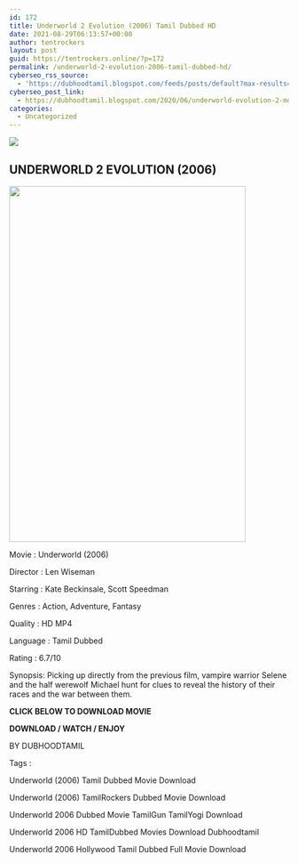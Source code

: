 ```yaml
---
id: 172
title: Underworld 2 Evolution (2006) Tamil Dubbed HD
date: 2021-08-29T06:13:57+00:00
author: tentrockers
layout: post
guid: https://tentrockers.online/?p=172
permalink: /underworld-2-evolution-2006-tamil-dubbed-hd/
cyberseo_rss_source:
  - 'https://dubhoodtamil.blogspot.com/feeds/posts/default?max-results=150&start-index=301'
cyberseo_post_link:
  - https://dubhoodtamil.blogspot.com/2020/06/underworld-evolution-2-movie.html
categories:
  - Uncategorized
---
```

<div class="media_block">
  <img src="https://1.bp.blogspot.com/-SjF5_4y4Wp0/XuDfWkmv4-I/AAAAAAAABac/kLOEmWzjcDUs8XrrBuLfwKpiKvEnad1lACNcBGAsYHQ/s72-c/d90f8b5ac42c05847881da4ab8549437.jpg" class="media_thumbnail" />
</div>

<div dir="ltr" trbidi="on" readability="28.17617866005">
  <h2>
    <span>UNDERWORLD 2 EVOLUTION (2006)&nbsp;</span>
  </h2>
  
  <div class="separator">
    <a href="https://1.bp.blogspot.com/-SjF5_4y4Wp0/XuDfWkmv4-I/AAAAAAAABac/kLOEmWzjcDUs8XrrBuLfwKpiKvEnad1lACNcBGAsYHQ/s1600/d90f8b5ac42c05847881da4ab8549437.jpg" imageanchor="1"><img loading="lazy" border="0" data-original-height="1500" data-original-width="1000" height="640" src="https://1.bp.blogspot.com/-SjF5_4y4Wp0/XuDfWkmv4-I/AAAAAAAABac/kLOEmWzjcDUs8XrrBuLfwKpiKvEnad1lACNcBGAsYHQ/s640/d90f8b5ac42c05847881da4ab8549437.jpg" width="426" /></a>
  </div>
  
  <p>
    <span>Movie<span> </span>:<span> </span>Underworld (2006)</span>
  </p>
  
  <p>
    <span>Director<span> </span>:<span> </span>Len Wiseman</span>
  </p>
  
  <p>
    <span>Starring<span> </span>:<span> </span>Kate Beckinsale, Scott Speedman</span>
  </p>
  
  <p>
    <span>Genres<span> </span>:<span> </span>Action, Adventure, Fantasy</span>
  </p>
  
  <p>
    <span>Quality<span> </span>:<span> </span>HD MP4</span>
  </p>
  
  <p>
    <span>Language<span> </span>:<span> </span>Tamil Dubbed</span>
  </p>
  
  <p>
    <span>Rating<span> </span>:<span> </span>6.7/10</span>
  </p>
  
  <p>
    <span>Synopsis: Picking up directly from the previous film, vampire warrior Selene and the half werewolf Michael hunt for clues to reveal the history of their races and the war between them.</span>
  </p>
  
  <p>
    <span><b>CLICK BELOW TO DOWNLOAD MOVIE</b></span>
  </p>
  
  <p>
    <span><b>DOWNLOAD / WATCH / ENJOY</b></span>
  </p>
  
  <p>
    BY DUBHOODTAMIL
  </p>
  
  <p>
    <span>Tags :</span>
  </p>
  
  <p>
    <span>Underworld (2006) Tamil Dubbed Movie Download</span>
  </p>
  
  <p>
    <span>Underworld (2006) TamilRockers Dubbed Movie Download</span>
  </p>
  
  <p>
    <span>Underworld 2006 Dubbed Movie TamilGun TamilYogi Download</span>
  </p>
  
  <p>
    <span>Underworld 2006 HD TamilDubbed Movies Download Dubhoodtamil</span>
  </p>
  
  <p>
    <span>Underworld 2006 Hollywood Tamil Dubbed Full Movie Download</span>
  </p></p>
</div>